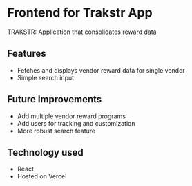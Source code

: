# Frontend for Trakstr App

TRAKSTR: Application that consolidates reward data

## Features

- Fetches and displays vendor reward data for single vendor
- Simple search input

## Future Improvements

- Add multiple vendor reward programs
- Add users for tracking and customization
- More robust search feature

## Technology used

- React
- Hosted on Vercel

